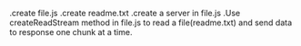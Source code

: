 .create file.js
.create readme.txt
.create a server in file.js
.Use createReadStream method in file.js to read a file(readme.txt) and send data to response one chunk at a time.
